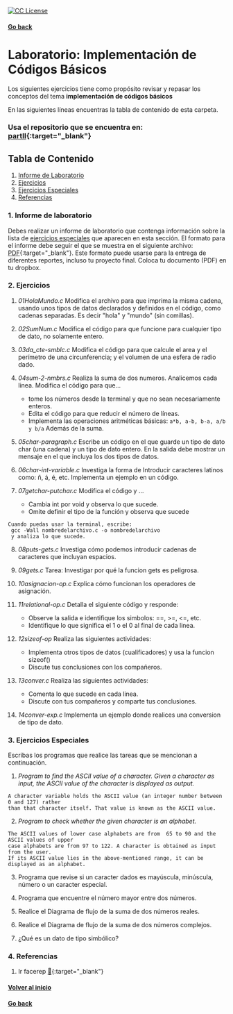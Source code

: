 <!-- badges -->
[license-badge]: https://img.shields.io/badge/Licencia-CC-orange
[license]: https://creativecommons.org/licenses/by-nc-sa/3.0/deed.es
[![CC License][license-badge]][license]


#### [Go back](../../)


# Laboratorio: Implementación de Códigos Básicos<a name="LabImpDeCod"></a>

Los siguientes ejercicios tiene como propósito revisar y repasar los 
conceptos del tema **implementación de códigos básicos**

En las siguientes líneas encuentras la tabla de contenido de esta carpeta.

### Usa el repositorio que se encuentra en: [partII](https://github.com/UNAM-FESAc/Bsc_Prgrmmng_C/tree/master/PartII){:target="_blank"}

## Tabla de Contenido
1. [Informe de Laboratorio](#InfLabPDF)
2. [Ejercicios](#ejercicios)
3. [Ejercicios Especiales](#ejerciciosespeciales)
4. [Referencias](#referencias)



### 1. Informe de laboratorio<a name="InfLabPDF"></a>

Debes realizar un informe de laboratorio que contenga información sobre la 
lista de [ejercicios especiales](#ejerciciosespeciales) que aparecen en 
esta sección. El formato para el informe 
debe seguir el que se muestra en el siguiente archivo:
[PDF](https://www.dropbox.com/s/jm3uee3u9od204b/gral-templete.pdf?dl=0){:target="_blank"}. Este formato 
puede usarse para la entrega de diferentes reportes, incluso tu proyecto final.
Coloca tu documento (PDF) en tu dropbox.


### 2. Ejercicios<a name="ejercicios"></a>

1. *01HolaMundo.c* Modifica el archivo para que imprima la misma cadena, 
usando unos tipos de datos declarados y definidos en el código, como 
cadenas separadas. Es decir "hola" y "mundo" (sin comillas).

2. *02SumNum.c* Modifica el código para que funcione para cualquier 
tipo de dato, no solamente entero. 

3. *03da_cte-smblc.c* Modifica el código para que calcule el area y el 
perímetro de una circunferencia; y el volumen de una esfera de radio dado.

4. *04sum-2-nmbrs.c* Realiza la suma de dos numeros. Analicemos cada linea.
	Modifica el código para que...
	- tome los números desde la terminal y 
	  que no sean necesariamente enteros.
	- Edita el código para que reducir el número de líneas.
	- Implementa las operaciones aritméticas básicas: 
	`a*b, a-b, b-a, a/b y b/a` 
	  Además de la suma.

5. *05char-paragraph.c* Escribe un código en el que guarde un tipo de 
dato char (una cadena) y un tipo de dato entero. En la salida debe 
mostrar un mensaje en el que incluya los dos tipos de datos.

6. *06char-int-variable.c* Investiga la forma de 
Introducir caracteres latinos como: ñ, á, é, etc.
Implementa un ejemplo en un código.

7. *07getchar-putchar.c* Modifica el código y ...
	- Cambia int por void y observa lo que sucede.
	- Omite definir el tipo de la función y observa que sucede
~~~
Cuando puedas usar la terminal, escribe: 
 gcc -Wall nombredelarchivo.c -o nombredelarchivo
 y analiza lo que sucede. 
~~~

8. *08puts-gets.c* Investiga cómo podemos introducir cadenas de caracteres 
que incluyan espacios.

9. *09gets.c* Tarea: 
Investigar por qué la funcion gets es peligrosa. 

10. *10asignacion-op.c* Explica cómo funcionan los operadores de asignación.

11. *11relational-op.c* Detalla el siguiente código y responde: 
	- Observe la salida e identifique los simbolos: ==, >=, <=, etc.
	- Identifique lo que significa el 1 o el 0 al final de cada linea. 

12. *12sizeof-op* Realiza las siguientes actividades:
	- Implementa otros tipos de datos (cualificadores) y
  	  usa la funcion sizeof()
	- Discute tus conclusiones con los compañeros.

13. *13conver.c* Realiza las siguientes actividades: 
	- Comenta lo que sucede en cada linea.
	- Discute con tus compañeros y comparte tus conclusiones.

14. *14conver-exp.c* Implementa un ejemplo donde realices una conversion de tipo 
de dato.


### 3. Ejercicios Especiales<a name="ejerciciosespeciales"></a>

Escribas los programas que realice las tareas que se mencionan a continuación.

1. _Program to find the ASCII value of a character._ 
	_Given a character as input, the ASCII value of the character is displayed as output._

~~~
A character variable holds the ASCII value (an integer number between 0 and 127) rather 
than that character itself. That value is known as the ASCII value.
~~~

2. _Program to check whether the given character is an alphabet._ 
~~~
The ASCII values of lower case alphabets are from  65 to 90 and the ASCII values of upper 
case alphabets are from 97 to 122. A character is obtained as input from the user. 
If its ASCII value lies in the above-mentioned range, it can be displayed as an alphabet.
~~~

3. Programa que revise si un caracter dados es mayúscula, minúscula, número o un 
caracter especial.

4. Programa que encuentre el número mayor entre dos números.

5. Realice el Diagrama de flujo de la suma de dos números reales.

6. Realice el Diagrama de flujo de la suma de dos números complejos.

7. ¿Qué es un dato de tipo simbólico?


### 4. Referencias<a name="referencias"></a>

1. Ir facerep [:link:](https://www.faceprep.in/c-programming-questions/){:target="_blank"}



#### [Volver al inicio](#LabImpDeCod)
#### [Go back](../../)

